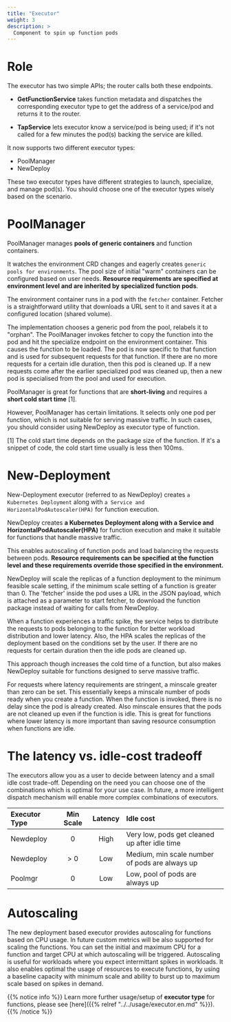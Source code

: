 ```yaml
---
title: "Executor"
weight: 3
description: >
  Component to spin up function pods
---
```


# Role

The executor has two simple APIs; the router calls both these endpoints.

* **GetFunctionService** takes function metadata and dispatches the corresponding executor 
 type to get the address of a service/pod and returns it to the router.
 
* **TapService** lets executor know a service/pod is being used; if it's not
 called for a few minutes the pod(s) backing the service are killed.

It now supports two different executor types:

* PoolManager
* NewDeploy

These two executor types have different strategies to launch, specialize, and manage pod(s).
You should choose one of the executor types wisely based on the scenario.

# PoolManager 

PoolManager manages **pools of generic containers** and function containers.

It watches the environment CRD changes and eagerly creates `generic pools
for environments`. The pool size of initial "warm" containers can be 
configured based on user needs. **Resource requirements are specified at 
environment level and are inherited by specialized function pods**.

The environment container runs in a pod with the `fetcher` container. 
Fetcher is a straightforward utility that downloads a URL sent to it 
and saves it at a configured location (shared volume).

The implementation chooses a generic pod from the pool, relabels it to
"orphan". The PoolManager invokes fetcher to copy the function 
into the pod and hit the specialize endpoint on the environment container. 
This causes the function to be loaded. The pod is now specific to that 
function and is used for subsequent requests for that function. If there are 
no more requests for a certain idle duration, then this pod is cleaned up. 
If a new requests come after the earlier specialized pod was cleaned up, 
then a new pod is specialised from the pool and used for execution.

PoolManager is great for functions that are **short-living** and requires a **short 
cold start time** [1].

However, PoolManager has certain limitations. It selects only one pod per function, 
which is not suitable for serving massive traffic. In such cases, you should consider
using NewDeploy as executor type of function.

[1] The cold start time depends on the package size of the function. If it's
a snippet of code, the cold start time usually is less then 100ms.

# New-Deployment 

New-Deployment executor (referred to as NewDeploy) creates `a Kubernetes Deployment` along 
with `a Service and HorizontalPodAutoscaler(HPA)` for function execution. 

NewDeploy creates **a Kubernetes Deployment along with a Service and HorizontalPodAutoscaler(HPA)** 
for function execution and make it suitable for functions that handle massive traffic.

This enables autoscaling of function pods and load balancing the requests between pods. 
**Resource requirements can be specified at the function level and these requirements 
override those specified in the environment.**

NewDeploy will scale the replicas of a function deployment to the minimum feasible scale setting, 
if the minimum scale setting of a function is greater than 0. The 'fetcher' inside the pod uses a URL 
in the JSON payload, which is attached as a parameter to start fetcher, to download the 
function package instead of waiting for calls from NewDeploy.

When a function experiences a traffic spike, the service helps to distribute the requests to 
pods belonging to the function for better workload distribution and lower latency. Also, 
the HPA scales the replicas of the deployment based on the conditions set by the user.
If there are no requests for certain duration then the idle pods are cleaned up.
 
This approach though increases the cold time of a function, but also makes NewDeploy 
suitable for functions designed to serve massive traffic.

For requests where latency requirements are stringent, a minscale greater than zero can be set. 
This essentially keeps a minscale number of pods ready when you create a function. When the function 
is invoked, there is no delay since the pod is already created. Also minscale ensures that the pods 
are not cleaned up even if the function is idle. This is great for functions where lower latency is 
more important than saving resource consumption when functions are idle.

# The latency vs. idle-cost tradeoff

The executors allow you as a user to decide between latency and a small idle cost trade-off. 
Depending on the need you can choose one of the combinations which is optimal for your use 
case. In future, a more intelligent dispatch mechanism will enable more complex combinations 
of executors.

| Executor Type | Min Scale | Latency | Idle cost |
|:--------------|:---------:|:-------:|:----------|
|Newdeploy      |0          |High     |Very low, pods get cleaned up after idle time|
|Newdeploy      |> 0         |Low      |Medium, min scale number of pods are always up|
|Poolmgr        |0          |Low      |Low, pool of pods are always up|

# Autoscaling

The new deployment based executor provides autoscaling for functions based on CPU usage. In future 
custom metrics will be also supported for scaling the functions. You can set the initial and maximum 
CPU for a function and target CPU at which autoscaling will be triggered. Autoscaling is useful for 
workloads where you expect intermittant spikes in workloads. It also enables optimal the usage of 
resources to execute functions, by using a baseline capacity with minimum scale and ability to burst 
up to maximum scale based on spikes in demand.

{{% notice info %}}
Learn more further usage/setup of **executor type** for functions, please see [here]({{% relref "../../usage/executor.en.md" %}}).
{{% /notice %}}

